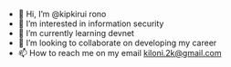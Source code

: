 - 👋 Hi, I’m @kipkirui rono
- 👀 I’m interested in information security
- 🌱 I’m currently learning devnet
- 💞️ I’m looking to collaborate on developing my career
- 📫 How to reach me on my email kiloni.2k@gmail.com

<!---
kiloni2k/kiloni2k is a ✨ special ✨ repository because its `README.md` (this file) appears on your GitHub profile.
You can click the Preview link to take a look at your changes.
--->
